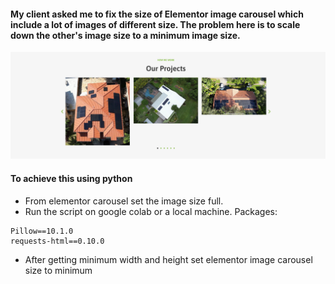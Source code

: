 #### My client asked me to fix the size of Elementor image carousel which include a lot of images of different size. The problem here is to scale down the other's image size to a minimum image size.

![carousel](Screenshot.png)

#### To achieve this using python
* From elementor carousel set the image size full.
* Run the script on google colab or a local machine.
Packages:
```
Pillow==10.1.0
requests-html==0.10.0
```
* After getting minimum width and height set elementor image carousel size to minimum
